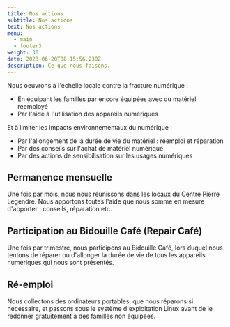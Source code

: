 ```yaml
---
title: Nos actions
subtitle: Nos actions
text: Nos actions
menu:
  - main
  - footer3
weight: 30
date: 2023-06-20T08:15:56.230Z
description: Ce que nous faisons.
---
```

  
Nous oeuvrons à l'echelle locale contre la fracture numérique :
* En équipant les familles par encore équipées avec du matériel réemployé
* Par l'aide à l'utilisation des appareils numériques

Et à limiter les impacts environnementaux du numérique :
* Par l'allongement de la durée de vie du matériel : réemploi et réparation
* Par des conseils sur l'achat de matériel numérique
* Par des actions de sensibilisation sur les usages numériques

## Permanence mensuelle

Une fois par mois, nous nous réunissons dans les locaux du Centre Pierre Legendre. Nous apportons toutes l'aide que nous somme en mesure d'apporter : conseils, réparation etc.

## Participation au Bidouille Café (Repair Café)

Une fois par trimestre, nous participons au Bidouille Café, lors duquel nous tentons de réparer ou d'allonger la durée de vie de tous les appareils numériques qui nous sont présentés.

## Ré-emploi

Nous collectons des ordinateurs portables, que nous réparons si nécessaire, et passons sous le système d'exploitation Linux avant de le redonner gratuitement à des familles non équipées.